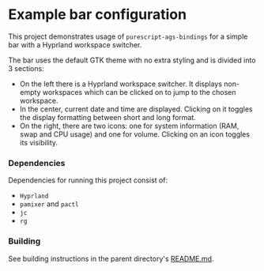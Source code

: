 # Example bar configuration

This project demonstrates usage of `purescript-ags-bindings` for a simple bar with a Hyprland workspace switcher.

The bar uses the default GTK theme with no extra styling and is divided into 3 sections:
  - On the left there is a Hyprland workspace switcher. It displays non-empty workspaces which can be clicked on to jump to the chosen workspace.
  - In the center, current date and time are displayed. Clicking on it toggles the display formatting between short and long format.
  - On the right, there are two icons: one for system information (RAM, swap and CPU usage) and one for volume.
    Clicking on an icon toggles its visibility.

### Dependencies

Dependencies for running this project consist of:

  - `Hyprland`
  - `pamixer` and `pactl`
  - `jc`
  - `rg`

### Building

See building instructions in the parent directory's [README.md](../README.md).

